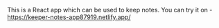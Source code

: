 This is a React app which can be used to keep notes.
You can try it on - https://keeper-notes-app87919.netlify.app/
